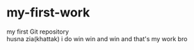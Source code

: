 # my-first-work
my first Git repository
<br>
husna zia(khattak) i do win win and win and that's my work bro
